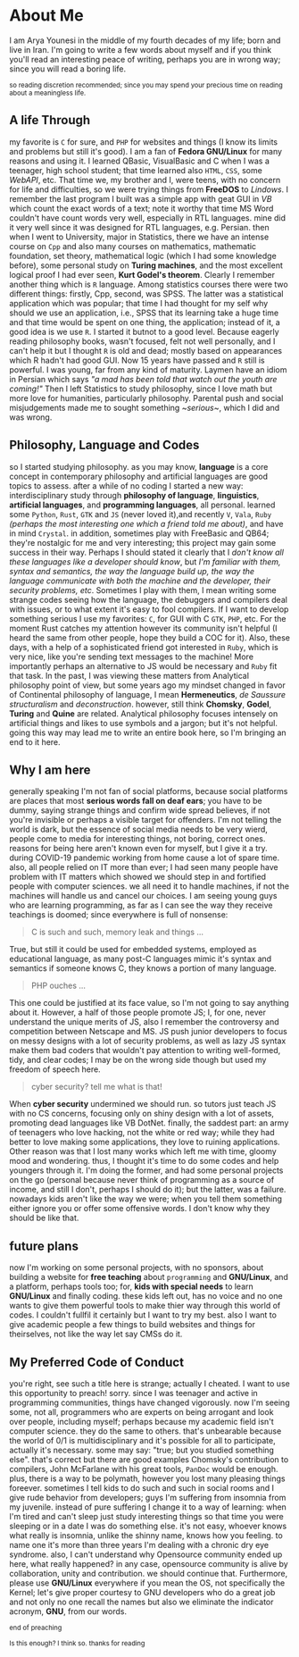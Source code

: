 # About Me
I am Arya Younesi in the middle of my fourth decades of my life; born and live in Iran.
I'm going to write a few words about myself and if you think you'll read an interesting peace of writing, perhaps you are in wrong way; since you will read a boring life. 

<Sub> so reading discretion recommended; since you may spend your precious time on reading about a meaningless life.</sub>

## A life Through
my favorite is `C` for sure, and `PHP` for websites and things (I know its limits and problems but still it's good). I am a fan of **Fedora GNU/Linux** for many reasons and using it. 
I learned QBasic, VisualBasic and C when I was a teenager, high school student; that time learned also `HTML`, `CSS`, some *WebAPI*, etc. That time we, my brother and I, were teens, with no concern for life and difficulties, so we were trying things from **FreeDOS** to *Lindows*. I remember the last program I built was a simple app with geat GUI in *VB* which count the exact words of a text; note it worthy that time MS Word couldn't have count words very well, especially in RTL languages. mine did it very well since it was designed for RTL languages, e.g. Persian.
then when I went to University, major in Statistics, there we have an intense course on `Cpp` and also many courses on mathematics, mathematic foundation, set theory, mathematical logic (which I had some knowledge before), some personal study on **Turing machines**, and the most excellent logical proof I had ever seen, **Kurt Godel's theorem**. 
Clearly I remember another thing which is `R` language. Among statistics courses there were two different things: firstly, Cpp, second, was SPSS. The latter was a statistical application which was popular; that time I had thought for my self why should we use an application, i.e., SPSS that its learning take a huge time and that time would be spent on one thing, the application; instead of it, a good idea is we use `R`. I started it butnot to a good level. Because eagerly reading philosophy books, wasn't focused, felt not well personally, and I can't help it but I thought `R` is old and dead; mostly based on appearances which R hadn't had good GUI. Now 15 years have passed and `R` still is powerful.
I was young, far from any kind of maturity. Laymen have an idiom in Persian which says *"a mad has been told that watch out the youth are coming!"* 
Then I left Statistics to study philosophy, since I love math but more love for humanities, particularly philosophy. Parental push and social misjudgements made me to sought something ~*serious*~, which I did and was wrong. 

## Philosophy, Language and Codes
so I started studying philosophy. as you may know, **language** is a core concept in contemporary philosophy and artificial languages are good topics to assess. after a while of no coding I started a new way: interdisciplinary study through **philosophy of language**, **linguistics**, **artificial languages**, and **programming languages**, all personal. learned some `Python`, `Rust`, `GTK` and `JS` (never loved it),and recently `V`, `Vala`, `Ruby` *(perhaps the most interesting one which a friend told me about)*, and have in mind `Crystal`. in addition, sometimes play with FreeBasic and QB64; they're nostalgic for me and very interesting; this project may gain some success in their way.
Perhaps I should stated it clearly that I *don't know all these languages like a developer should know*, but *I'm familiar with them, syntax and semantics, the way the language build up, the way the language communicate with both the machine and the developer, their security problems, etc*. Sometimes I play with them, I mean writing some strange codes seeing how the language, the debuggers and compilers deal with issues, or to what extent it's easy to fool compilers. If I want to develop something serious I use my favorites: `C`, for GUI with C `GTK`, `PHP`, etc. For the moment Rust catches my attention however its community isn't helpful (I heard the same from other people, hope they build a COC for it). Also, these days, with a help of a sophisticated friend got interested in `Ruby`, which is very nice, like you're sending text messages to the machine! More importantly perhaps an alternative to JS would be necessary and `Ruby` fit that task.
In the past, I was viewing these matters from Analytical philosophy point of view, but some years ago my mindset changed in favor of Continental philosophy of language, I mean **Hermeneutics**, *de Saussure structuralism* and *deconstruction*. however, still think **Chomsky**, **Godel**, **Turing** and **Quine** are related. Analytical philosophy focuses intensely on artificial things and likes to use symbols and a jargon; but it's not helpful. going this way may lead me to write an entire book here, so I'm bringing an end to it here. 

## Why I am here
generally speaking I'm not fan of social platforms, because social platforms are places that most **serious words fall on deaf ears**; you have to be dummy, saying strange things and confirm wide spread believes, if not you're invisible or perhaps a visible target for offenders. I'm not telling the world is dark, but the essence of social media needs to be very wierd, people come to media for interesting things, not boring, correct ones.
reasons for being here aren't known even for myself, but I give it a try. during COVID-19 pandemic working from home cause a lot of spare time. also, all people relied on IT more than ever; I had seen many people have problem with IT matters which showed we should step in and fortified people with computer sciences. we all need it to handle machines, if not the machines will handle us and cancel our choices.
I am seeing young guys who are learning programming, as far as I can see the way they receive teachings is doomed; since everywhere is full of nonsense:
> C is such and such, memory leak and things ...

True, but still it could be used for embedded systems, employed as educational language, as many post-C languages mimic it's syntax and semantics if someone knows C, they knows a portion of many language.

> PHP ouches ... 

This one could be justified at its face value, so I'm not going to say anything about it. However, a half of those people promote JS; I, for one, never understand the unique merits of JS, also I remember the controversy and competition between Netscape and MS. JS push junior developers to focus on messy designs with a lot of security problems, as well as lazy JS syntax make them bad coders that wouldn't pay attention to writing well-formed, tidy, and clear codes; I may be on the wrong side though but used my freedom of speech here.

> cyber security? tell me what is that! 

When **cyber security** undermined we should run.
so tutors just teach JS with no CS concerns, focusing only on shiny design with a lot of assets, promoting dead languages like VB DotNet. finally, the saddest part: an army of teenagers who love hacking, not the white or red way; while they had better to love making some applications, they love to ruining applications. 
Other reason was that I lost many works which left me with time, gloomy mood and wondering. thus, I thought it's time to do some codes and help youngers through it. I'm doing the former, and had some personal projects on the go (personal because never think of programming as a source of income, and still I don't, perhaps I should do it); but the latter, was a failure. nowadays kids aren't like the way we were; when you tell them something either ignore you or offer some offensive words. I don't know why they should be like that. 

## future plans 
now I'm working on some personal projects, with no sponsors, about building a website for **free teaching** about `programming` and **GNU/Linux**, and a platform, perhaps tools too; for, **kids with special needs** to learn **GNU/Linux** and finally coding. these kids left out, has no voice and no one wants to give them powerful tools to make thier way through this world of codes. I couldn't fullfil it certainly but I want to try my best. also I want to give academic people a few things to build websites and things for theirselves, not like the way let say CMSs do it.  

## My Preferred Code of Conduct 
you're right, see such a title here is strange; actually I cheated. I want to use this opportunity to preach! sorry. 
since I was teenager and active in programming communities, things have changed vigorously. now I'm seeing some, not all, programmers who are experts on being arrogant and look over people, including myself; perhaps because my academic field isn't computer science. they do the same to others. that's unbearable because the world of 0/1 is multidisciplinary and it's possible for all to participate, actually it's necessary. some may say: "true; but you studied something else". that's correct but there are good examples Chomsky's contribution to compilers, John McFarlane with his great tools, `PanDoc` would be enough. plus, there is a way to be polymath, however you lost many pleasing things foreever. 
sometimes I tell kids to do such and such in social rooms and I give rude behavior from developers; guys I'm suffering from insomnia from my juvenile. instead of pure suffering I change it to a way of learning: when I'm tired and can't sleep just study interesting things so that time you were sleeping or in a date I was do something else. it's not easy, whoever knows what really is insomnia, unlike the shinny name, knows how you feeling. to name one it's more than three years I'm dealing with a chronic dry eye syndrome. 
also, I can't understand why Opensource community ended up here, what really happened? in any case, opensource community is alive by collaboration, unity and contribution. we should continue that. 
Furthermore, please use **GNU/Linux** everywhere if you mean the OS, not specifically the Kernel; let's give proper courtesy to GNU developers who do a great job and not only no one recall the names but also we eliminate the indicator acronym, **GNU**, from our words. 

<sub>end of preaching</sub>


<sub>Is this enough? I think so. thanks for reading</sub> 



